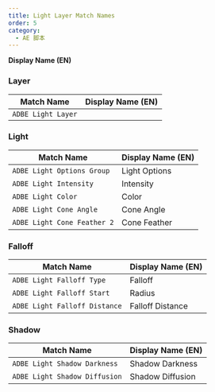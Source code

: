 ```yaml
---
title: Light Layer Match Names
order: 5
category:
  - AE 脚本
---
```


**Display Name (EN)**

### Layer

| Match Name         | Display Name (EN) |
| ------------------ | ----------------- |
| `ADBE Light Layer` |                   |

### Light

| Match Name                  | Display Name (EN) |
| --------------------------- | ----------------- |
| `ADBE Light Options Group`  | Light Options     |
| `ADBE Light Intensity`      | Intensity         |
| `ADBE Light Color`          | Color             |
| `ADBE Light Cone Angle`     | Cone Angle        |
| `ADBE Light Cone Feather 2` | Cone Feather      |

### Falloff

| Match Name                    | Display Name (EN) |
| ----------------------------- | ----------------- |
| `ADBE Light Falloff Type`     | Falloff           |
| `ADBE Light Falloff Start`    | Radius            |
| `ADBE Light Falloff Distance` | Falloff Distance  |

### Shadow

| Match Name                    | Display Name (EN) |
| ----------------------------- | ----------------- |
| `ADBE Light Shadow Darkness`  | Shadow Darkness   |
| `ADBE Light Shadow Diffusion` | Shadow Diffusion  |
